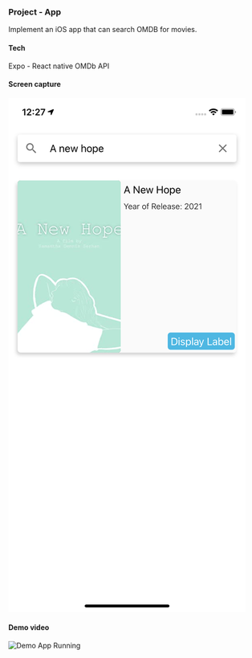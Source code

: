 ### Project - App
Implement an iOS app that can search OMDB for movies.

#### Tech
Expo - React native
OMDb API

#### Screen capture
![alt text](./assets/capture.png)

#### Demo video
![Demo App Running](https://www.youtube.com/shorts/Lc7NFMfKd0U)